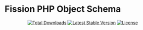 # Fission PHP Object Schema

<p align="center">
<a href="https://packagist.org/packages/sackrin/fission"><img src="https://poser.pugx.org/sackrin/fission/d/total.svg" alt="Total Downloads"></a>
<a href="https://packagist.org/packages/sackrin/fission"><img src="https://poser.pugx.org/sackrin/fission/v/stable.svg" alt="Latest Stable Version"></a>
<a href="https://packagist.org/packages/sackrin/fission"><img src="https://poser.pugx.org/sackrin/fission/license.svg" alt="License"></a>
</p>
